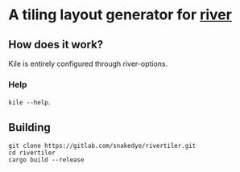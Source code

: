 # A tiling layout generator for [river](https://github.com/ifreund/river)

## How does it work?

Kile is entirely configured through river-options.

### Help
`kile --help`.

## Building

```
git clone https://gitlab.com/snakedye/rivertiler.git
cd rivertiler
cargo build --release
```
